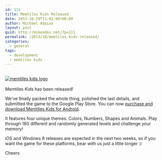 ```yaml
---
id: 111
title: Memtiles Kids Released
date: 2013-10-29T11:02:08+00:00
author: Michael Adaixo
layout: post
guid: http://mikeadev.net/?p=111
permalink: /2013/10/memtiles-kids-released/
categories:
  - general
tags:
  - development
  - memtiles kids
---
```

[  
<img alt="memtiles kids logo" src="https://lh3.ggpht.com/Dpu3Gw390-i7gpgLKnLfLebk2Ln_mB1IjzQhZ9rJBB1rWfqONDVrGce87mGJoCK9Plw=w300-rw" />  
](https://play.google.com/store/apps/details?id=com.MichaelAdaixo.MemTilesKids)  
Memtiles Kids has been released!

We've finally packed the whole thing, polished the last details, and submitted the game to the Google Play Store. You can now [purchase and download Memtiles Kids for Android](https://play.google.com/store/apps/details?id=com.MichaelAdaixo.MemTilesKids).

It features four unique themes: Colors, Numbers, Shapes and Animals. Play through 180 different and randomly generated levels and challenge your memory!

iOS and Windows 8 releases are expected in the next two weeks, so if you want the game for these platforms, bear with us just a little longer :)

Cheers